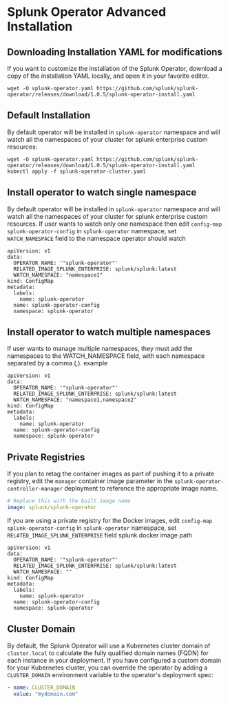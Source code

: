 # Splunk Operator Advanced Installation



## Downloading Installation YAML for modifications

If you want to customize the installation of the Splunk Operator, download a copy of the installation YAML locally, and open it in your favorite editor.

```
wget -O splunk-operator.yaml https://github.com/splunk/splunk-operator/releases/download/1.0.5/splunk-operator-install.yaml
```

## Default Installation

By default operator will be installed in `splunk-operator` namespace and will watch all the namespaces of your cluster for splunk enterprise custom resources:

```
wget -O splunk-operator.yaml https://github.com/splunk/splunk-operator/releases/download/1.0.5/splunk-operator-install.yaml
kubectl apply -f splunk-operator-cluster.yaml
```

## Install operator to watch single namespace

By default operator will be installed in `splunk-operator` namespace and will watch all the namespaces of your cluster for splunk enterprise custom resources. If user wants to watch only one namespace then edit `config-map` `splunk-operator-config` in `splunk-operator` namespace, set `WATCH_NAMESPACE` field to the namespace operator should watch

```
apiVersion: v1
data:
  OPERATOR_NAME: '"splunk-operator"'
  RELATED_IMAGE_SPLUNK_ENTERPRISE: splunk/splunk:latest
  WATCH_NAMESPACE: "namespace1"
kind: ConfigMap
metadata:
  labels:
    name: splunk-operator
  name: splunk-operator-config
  namespace: splunk-operator
```

## Install operator to watch multiple namespaces

If user wants to manage multiple namespaces, they must add the namespaces to the WATCH_NAMESPACE field, with each namespace separated by a comma (,). example

```
apiVersion: v1
data:
  OPERATOR_NAME: '"splunk-operator"'
  RELATED_IMAGE_SPLUNK_ENTERPRISE: splunk/splunk:latest
  WATCH_NAMESPACE: "namespace1,namespace2"
kind: ConfigMap
metadata:
  labels:
    name: splunk-operator
  name: splunk-operator-config
  namespace: splunk-operator
```

## Private Registries

If you plan to retag the container images as part of pushing it to a private registry, edit the `manager` container image parameter in the  `splunk-operator-controller-manager` deployment to reference the appropriate image name.

```yaml
# Replace this with the built image name
image: splunk/splunk-operator
```

If you are using a private registry for the Docker images, edit `config-map` `splunk-operator-config` in `splunk-operator` namespace, set `RELATED_IMAGE_SPLUNK_ENTERPRISE` field splunk docker image path

```
apiVersion: v1
data:
  OPERATOR_NAME: '"splunk-operator"'
  RELATED_IMAGE_SPLUNK_ENTERPRISE: splunk/splunk:latest
  WATCH_NAMESPACE: ""
kind: ConfigMap
metadata:
  labels:
    name: splunk-operator
  name: splunk-operator-config
  namespace: splunk-operator
```

## Cluster Domain

By default, the Splunk Operator will use a Kubernetes cluster domain of `cluster.local` to calculate the fully qualified domain names (FQDN) for each instance in your deployment. If you have configured a custom domain for your Kubernetes cluster, you can override the operator by adding a `CLUSTER_DOMAIN`
environment variable to the operator's deployment spec:

```yaml
- name: CLUSTER_DOMAIN
  value: "mydomain.com"
```

